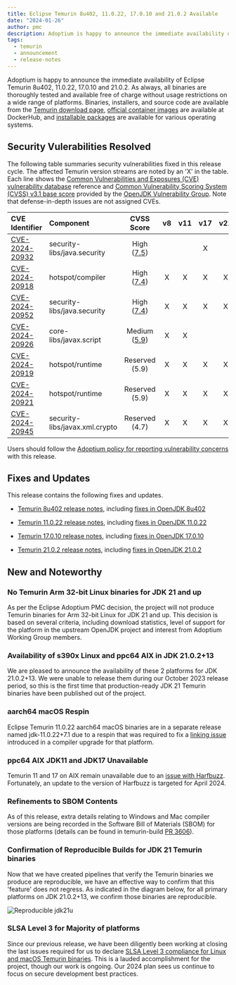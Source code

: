 ```yaml
---
title: Eclipse Temurin 8u402, 11.0.22, 17.0.10 and 21.0.2 Available
date: "2024-01-26"
author: pmc
description: Adoptium is happy to announce the immediate availability of Eclipse Temurin 8u402, 11.0.22, 17.0.10 and 21.0.2.
tags:
  - temurin
  - announcement
  - release-notes
---
```


Adoptium is happy to announce the immediate availability of Eclipse Temurin 8u402, 11.0.22, 17.0.10 and 21.0.2. As always, all binaries are thoroughly tested and available free of charge without usage restrictions on a wide range of platforms. Binaries, installers, and source code are available from the [Temurin download page](https://adoptium.net/temurin/releases), [official container images](https://hub.docker.com/_/eclipse-temurin) are available at DockerHub, and [installable packages](https://adoptium.net/installation/) are available for various operating systems.

## Security Vulerabilities Resolved

The following table summaries security vulnerabilities fixed in this release cycle. The affected Temurin version streams are noted by an 'X' in the table. Each line shows the [Common Vulnerabilities and Exposures (CVE) vulnerability database](https://nvd.nist.gov/vuln) reference and [Common Vulnerability Scoring System (CVSS) v3.1 base score](https://www.first.org/cvss/v3.1/specification-document) provided by the [OpenJDK Vulnerability Group](https://openjdk.org/groups/vulnerability/). Note that defense-in-depth issues are not assigned CVEs.

| CVE Identifier                                                    | Component                      |                                                                   CVSS Score                                                                    | v8  | v11 | v17 | v21 |
| :---------------------------------------------------------------- | :----------------------------- | :---------------------------------------------------------------------------------------------------------------------------------------------: | :-: | :-: | :-: | :-: |
| [CVE-2024-20932](https://nvd.nist.gov/vuln/detail/CVE-2024-20932) | security-libs/java.security    |  High ([7.5](https://nvd.nist.gov/vuln-metrics/cvss/v3-calculator?name=CVE-2024-20932&vector=AV:N/AC:L/PR:N/UI:N/S:U/C:N/I:H/A:N&version=3.1))  |     |     |  X  |     |
| [CVE-2024-20918](https://nvd.nist.gov/vuln/detail/CVE-2024-20918) | hotspot/compiler               |  High ([7.4](https://nvd.nist.gov/vuln-metrics/cvss/v3-calculator?name=CVE-2024-20918&vector=AV:N/AC:H/PR:N/UI:N/S:U/C:H/I:H/A:N&version=3.1))  |  X  |  X  |  X  |  X  |
| [CVE-2024-20952](https://nvd.nist.gov/vuln/detail/CVE-2024-20952) | security-libs/java.security    |  High ([7.4](https://nvd.nist.gov/vuln-metrics/cvss/v3-calculator?name=CVE-2024-20952&vector=AV:N/AC:H/PR:N/UI:N/S:U/C:H/I:H/A:N&version=3.1))  |  X  |  X  |  X  |  X  |
| [CVE-2024-20926](https://nvd.nist.gov/vuln/detail/CVE-2024-20926) | core-libs/javax.script         | Medium ([5.9](https://nvd.nist.gov/vuln-metrics/cvss/v3-calculator?name=CVE-2024-20926&vector=AV:N/AC:H/PR:N/UI:N/S:U/C:H/I:N/A:N&version=3.1)) |  X  |  X  |     |     |
| [CVE-2024-20919](https://nvd.nist.gov/vuln/detail/CVE-2024-22919) | hotspot/runtime                |                                                                 Reserved (5.9)                                                                  |  X  |  X  |  X  |  X  |
| [CVE-2024-20921](https://nvd.nist.gov/vuln/detail/CVE-2024-20921) | hotspot/runtime                |                                                                 Reserved (5.9)                                                                  |  X  |  X  |  X  |  X  |
| [CVE-2024-20945](https://nvd.nist.gov/vuln/detail/CVE-2024-20945) | security-libs/javax.xml.crypto |                                                                 Reserved (4.7)                                                                  |  X  |  X  |  X  |  X  |

Users should follow the [Adoptium policy for reporting vulnerability concerns](https://github.com/adoptium/adoptium/security/policy#security-policies-and-procedures) with this release.

## Fixes and Updates

This release contains the following fixes and updates.

- [Temurin 8u402 release notes](https://adoptium.net/temurin/release-notes/?version=jdk8u402-b06), including [fixes in OpenJDK 8u402](https://bugs.openjdk.org/issues/?jql=project+%3D+JDK+AND+fixVersion+%3D+openjdk8u402)

- [Temurin 11.0.22 release notes](https://adoptium.net/temurin/release-notes/?version=jdk-11.0.22+7), including [fixes in OpenJDK 11.0.22](https://bugs.openjdk.org/issues/?jql=project+%3D+JDK+AND+fixVersion+%3D+11.0.22)

- [Temurin 17.0.10 release notes](https://adoptium.net/temurin/release-notes/?version=jdk-17.0.10+7), including [fixes in OpenJDK 17.0.10](https://bugs.openjdk.org/issues/?jql=project+%3D+JDK+AND+fixVersion+%3D+17.0.10)

- [Temurin 21.0.2 release notes](https://adoptium.net/temurin/release-notes/?version=jdk-21.0.2+13), including [fixes in OpenJDK 21.0.2](https://bugs.openjdk.org/issues/?jql=project+%3D+JDK+AND+fixVersion+%3D+21.0.2)

## New and Noteworthy

### No Temurin Arm 32-bit Linux binaries for JDK 21 and up

As per the Eclipse Adoptium PMC decision, the project will not produce Temurin binaries for Arm 32-bit Linux for JDK 21 and up. This decision is based on several criteria, including download statistics, level of support for the platform in the upstream OpenJDK project and interest from Adoptium Working Group members.

### Availability of s390x Linux and ppc64 AIX in JDK 21.0.2+13

We are pleased to announce the availability of these 2 platforms for JDK 21.0.2+13. We were unable to release them during our October 2023 release period, so this is the first time that production-ready JDK 21 Temurin binaries have been published out of the project.

### aarch64 macOS Respin

Eclipse Temurin 11.0.22 aarch64 macOS binaries are in a separate release named jdk-11.0.22+7.1 due to a respin that was required to fix a [linking issue](https://github.com/adoptium/infrastructure/issues/3353) introduced in a compiler upgrade for that platform.

### ppc64 AIX JDK11 and JDK17 Unavailable

Temurin 11 and 17 on AIX remain unavailable due to an [issue with Harfbuzz](https://bugs.openjdk.org/browse/JDK-8313643). Fortunately, an update to the version of Harfbuzz is targeted for April 2024.

### Refinements to SBOM Contents

As of this release, extra details relating to Windows and Mac compiler versions are being recorded in the Software Bill of Materials (SBOM) for those platforms (details can be found in temurin-build [PR 3606](https://github.com/adoptium/temurin-build/pull/3606)).

### Confirmation of Reproducible Builds for JDK 21 Temurin binaries

Now that we have created pipelines that verify the Temurin binaries we produce are reproducible, we have an effective way to confirm that this 'feature' does not regress. As indicated in the diagram below, for all primary platforms on JDK 21.0.2+13, we confirm those binaries are reproducible.

![Reproducible jdk21u](/images/news/eclipse-temurin-8u402-11022-1710-and-2102-available/jdk21uDiff.png)

### SLSA Level 3 for Majority of platforms

Since our previous release, we have been diligently been working at closing the last issues required for us to declare [SLSA Level 3 compliance for Linux and macOS Temurin binaries](https://adoptium.net/blog/2024/01/slsabuild3-temurin/). This is a lauded accomplishment for the project, though our work is ongoing. Our 2024 plan sees us continue to focus on secure development best practices.
